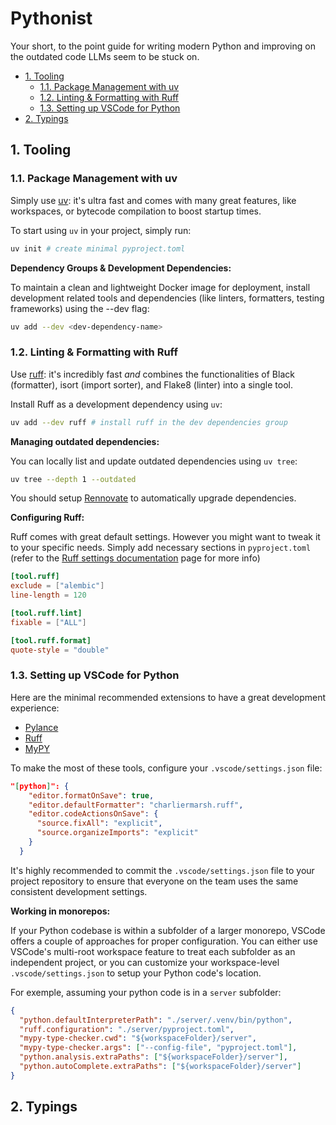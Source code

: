 # Pythonist <!-- omit in toc -->

Your short, to the point guide for writing modern Python and improving on the outdated code LLMs seem to be stuck on.

- [1. Tooling](#1-tooling)
  - [1.1. Package Management with uv](#11-package-management-with-uv)
  - [1.2. Linting \& Formatting with Ruff](#12-linting--formatting-with-ruff)
  - [1.3. Setting up VSCode for Python](#13-setting-up-vscode-for-python)
- [2. Typings](#2-typings)

## 1. Tooling

### 1.1. Package Management with uv

Simply use [uv](https://docs.astral.sh/uv/): it's ultra fast and comes with many great features, like workspaces, or bytecode compilation to boost startup times.

To start using `uv` in your project, simply run:

```bash
uv init # create minimal pyproject.toml
```

**Dependency Groups & Development Dependencies:**

To maintain a clean and lightweight Docker image for deployment, install development related tools and dependencies (like linters, formatters, testing frameworks) using the --dev flag:

```bash
uv add --dev <dev-dependency-name>
```

### 1.2. Linting & Formatting with Ruff

Use [ruff](https://docs.astral.sh/ruff/): it's incredibly fast *and* combines the functionalities of Black (formatter), isort (import sorter), and Flake8 (linter) into a single tool.

Install Ruff as a development dependency using `uv`:

```bash
uv add --dev ruff # install ruff in the dev dependencies group
```

**Managing outdated dependencies:**

You can locally list and update outdated dependencies using `uv tree`:

```bash
uv tree --depth 1 --outdated
```

You should setup [Rennovate](https://docs.astral.sh/uv/guides/integration/dependency-bots/#renovate) to automatically upgrade dependencies.

**Configuring Ruff:**

Ruff comes with great default settings. However you might want to tweak it to your specific needs. Simply add necessary sections in `pyproject.toml` (refer to the [Ruff settings documentation](https://docs.astral.sh/ruff/settings/) page for more info)

```toml
[tool.ruff]
exclude = ["alembic"]
line-length = 120

[tool.ruff.lint]
fixable = ["ALL"]

[tool.ruff.format]
quote-style = "double"
```

### 1.3. Setting up VSCode for Python

Here are the minimal recommended extensions to have a great development experience:

- [Pylance](https://marketplace.visualstudio.com/items?itemName=ms-python.vscode-pylance)
- [Ruff](https://marketplace.visualstudio.com/items?itemName=charliermarsh.ruff)
- [MyPY](https://marketplace.visualstudio.com/items?itemName=ms-python.mypy-type-checker)

To make the most of these tools, configure your `.vscode/settings.json` file:

```.vscode/settings.json
"[python]": {
    "editor.formatOnSave": true,
    "editor.defaultFormatter": "charliermarsh.ruff",
    "editor.codeActionsOnSave": {
      "source.fixAll": "explicit",
      "source.organizeImports": "explicit"
    }
  }
```

It's highly recommended to commit the `.vscode/settings.json` file to your project repository to ensure that everyone on the team uses the same consistent development settings.

**Working in monorepos:**

If your Python codebase is within a subfolder of a larger monorepo, VSCode offers a couple of approaches for proper configuration. You can either use VSCode's multi-root workspace feature to treat each subfolder as an independent project, or you can customize your workspace-level `.vscode/settings.json` to setup your Python code's location.

For exemple, assuming your python code is in a `server` subfolder:

```.vscode/settings.json
{
  "python.defaultInterpreterPath": "./server/.venv/bin/python",
  "ruff.configuration": "./server/pyproject.toml",
  "mypy-type-checker.cwd": "${workspaceFolder}/server",
  "mypy-type-checker.args": ["--config-file", "pyproject.toml"],
  "python.analysis.extraPaths": ["${workspaceFolder}/server"],
  "python.autoComplete.extraPaths": ["${workspaceFolder}/server"]
}
```

## 2. Typings
